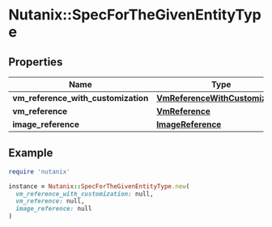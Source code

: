 # Nutanix::SpecForTheGivenEntityType

## Properties

| Name | Type | Description | Notes |
| ---- | ---- | ----------- | ----- |
| **vm_reference_with_customization** | [**VmReferenceWithCustomization**](VmReferenceWithCustomization.md) |  | [optional] |
| **vm_reference** | [**VmReference**](VmReference.md) |  | [optional] |
| **image_reference** | [**ImageReference**](ImageReference.md) |  | [optional] |

## Example

```ruby
require 'nutanix'

instance = Nutanix::SpecForTheGivenEntityType.new(
  vm_reference_with_customization: null,
  vm_reference: null,
  image_reference: null
)
```

